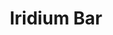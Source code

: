 ---
templateKey: blog-post
featuredpost: false
featuredimage: /assets/Iridium_Bar.png
title: Iridium Bar
description: Resources
testfield: 674
---